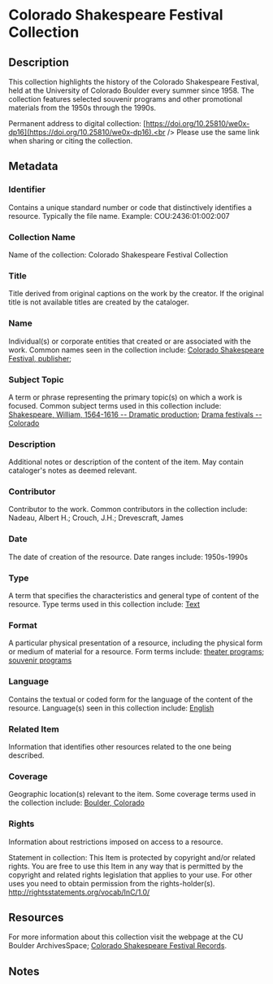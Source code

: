 # Colorado Shakespeare Festival Collection
## Description
This collection highlights the history of the Colorado Shakespeare Festival, held at the University of Colorado Boulder every summer since 1958. The collection features selected souvenir programs and other promotional materials from the 1950s through the 1990s.

Permanent address to digital collection: [https://doi.org/10.25810/we0x-dp16](https://doi.org/10.25810/we0x-dp16).<br /> 
Please use the same link when sharing or citing the collection.
## Metadata
### Identifier
Contains a unique standard number or code that distinctively identifies a resource. Typically the file name. Example: COU:2436:01:002:007
### Collection Name
Name of the collection: Colorado Shakespeare Festival Collection
### Title
Title derived from original captions on the work by the creator. If the original title is not available titles are created by the cataloger.

### Name
Individual(s) or corporate entities that created or are associated with the work. Common names seen in the collection include: [Colorado Shakespeare Festival, publisher](http://id.loc.gov/authorities/names/n80014177);  
### Subject Topic
A term or phrase representing the primary topic(s) on which a work is focused. Common subject terms used in this collection include: [Shakespeare, William, 1564-1616 -- Dramatic production](http://id.loc.gov/authorities/subjects/sh85120938); [Drama festivals -- Colorado](http://id.loc.gov/authorities/subjects/sh85039336)
### Description
Additional notes or description of the content of the item. May contain cataloger's notes as deemed relevant.
### Contributor
Contributor to the work. Common contributors in the collection include: Nadeau, Albert H.; Crouch, J.H.; Drevescraft, James
### Date
The date of creation of the resource. Date ranges include: 1950s-1990s
### Type
A term that specifies the characteristics and general type of content of the resource. Type terms used in this collection include: [Text](http://purl.org/dc/dcmitype/Text) 
### Format
A particular physical presentation of a resource, including the physical form or medium of material for a resource. Form terms include: [theater programs](http://vocab.getty.edu/aat/300027217); [souvenir programs](http://vocab.getty.edu/aat/300253341)
### Language
Contains the textual or coded form for the language of the content of the resource. Language(s) seen in this collection include: [English](http://id.loc.gov/vocabulary/iso639-2/eng)
### Related Item
Information that identifies other resources related to the one being described.

### Coverage
Geographic location(s) relevant to the item. Some coverage terms used in the collection include: [Boulder, Colorado](http://vocab.getty.edu/tgn/7013446)  
### Rights
Information about restrictions imposed on access to a resource.

Statement in collection: This Item is protected by copyright and/or related rights. You are free to use this Item in any way that is permitted by the copyright and related rights legislation that applies to your use. For other uses you need to obtain permission from the rights-holder(s). http://rightsstatements.org/vocab/InC/1.0/


## Resources
For more information about this collection visit the webpage at the CU Boulder ArchivesSpace; [Colorado Shakespeare Festival Records](https://archives.colorado.edu/repositories/2/resources/714).

## Notes
